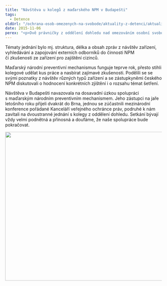 ```yaml
---
title: "Návštěva u kolegů z maďarského NPM v Budapešti"
tags:
  - Detence
oldUrl: "/ochrana-osob-omezenych-na-svobode/aktuality-z-detenci/aktuality-z-detenci-2015/navsteva-u-kolegu-z-madarskeho-npm-v-budapesti/"
date: 2015-11-06
perex: "<p>Dvě právničky z oddělení dohledu nad omezováním osobní svobody na konci října navštívily kolegy z maďarského národního preventivního mechanismu. Cílem byla výměna zkušeností a diskuse nad společnými problémy.</p>"
---
```


<!-- imported from the old website -->

<p>Tématy jednání bylo mj. struktura, délka a obsah zpráv z návštěv zařízení, vyhledávání a zapojování externích odborníků do činnosti NPM či zkušenosti ze zařízení pro zajištění cizinců.</p> <p>Maďarský národní preventivní mechanismus funguje teprve rok, přesto stihli kolegové udělat kus práce a nasbírat zajímavé zkušenosti. Podělili se se svými poznatky z návštěv různých typů zařízení a se zástupkyněmi českého NPM diskutovali o hodnocení konkrétních zjištění i o rozsahu témat šetření.</p><p> Návštěva v Budapešti navazovala na dosavadní úzkou spolupráci s maďarským národním preventivním mechanismem. Jeho zástupci na jaře letošního roku přijeli dvakrát do Brna, jednou se zúčastnili mezinárodní konference pořádané Kanceláří veřejného ochránce práv, podruhé k nám zavítali na dvoustranné jednání s kolegy z oddělení dohledu. Setkání bývají vždy velmi podnětná a přínosná a doufáme, že naše spolupráce bude pokračovat.</p><p><img src="https://www.ochrance.cz/uploads/RTEmagicC_madarsko.JPG.JPG" width="636" height="477" alt="" /></p>

